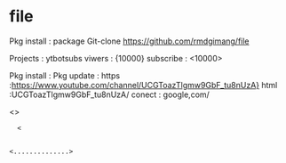 # file
  Pkg install : package
  Git-clone https://github.com/rmdgimang/file
 
Projects  : ytbotsubs
viwers    : {10000}
subscribe : <10000>

   Pkg install : <termux>
   Pkg update  : <javascript>
https          :https://www.youtube.com/channel/UCGToazTlgmw9GbF_tu8nUzA}
html           :UCGToazTlgmw9GbF_tu8nUzA/
conect         : google,com/
    
  <>
 
      <
  
  
    <..............> 
